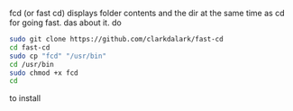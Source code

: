 fcd (or fast cd) displays folder contents and the dir at the same time as cd for going fast.
das about it.
do
```bash
sudo git clone https://github.com/clarkdalark/fast-cd
cd fast-cd
sudo cp "fcd" "/usr/bin"
cd /usr/bin
sudo chmod +x fcd
cd
```
to install
